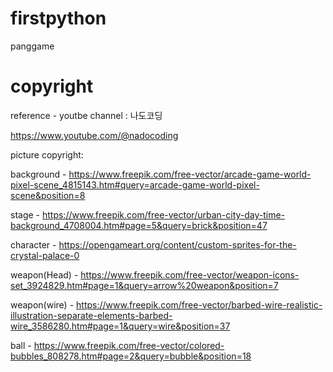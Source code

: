 # firstpython
panggame

# copyright
reference - youtbe channel : 나도코딩

https://www.youtube.com/@nadocoding

picture copyright: 

background - https://www.freepik.com/free-vector/arcade-game-world-pixel-scene_4815143.htm#query=arcade-game-world-pixel-scene&position=8

stage - https://www.freepik.com/free-vector/urban-city-day-time-background_4708004.htm#page=5&query=brick&position=47

character - https://opengameart.org/content/custom-sprites-for-the-crystal-palace-0

weapon(Head) - https://www.freepik.com/free-vector/weapon-icons-set_3924829.htm#page=1&query=arrow%20weapon&position=7

weapon(wire) - https://www.freepik.com/free-vector/barbed-wire-realistic-illustration-separate-elements-barbed-wire_3586280.htm#page=1&query=wire&position=37

ball - https://www.freepik.com/free-vector/colored-bubbles_808278.htm#page=2&query=bubble&position=18

